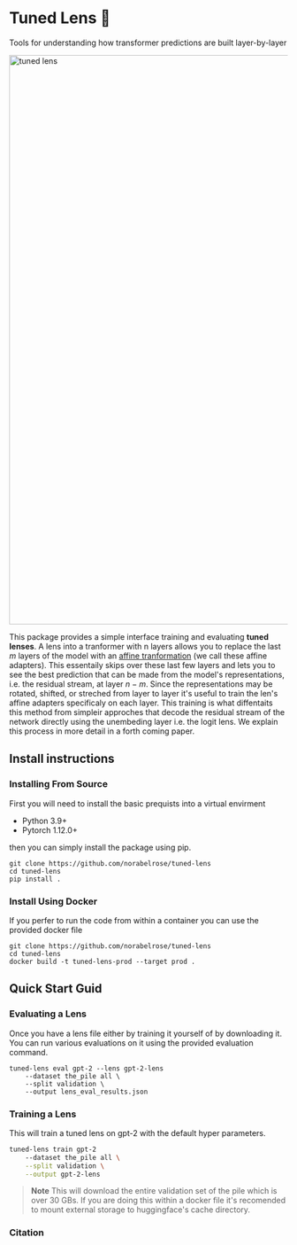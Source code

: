 # Tuned Lens 🔎
Tools for understanding how transformer predictions are built layer-by-layer

<img width="1028" alt="tuned lens" src="https://user-images.githubusercontent.com/39116809/206883419-4fb9083d-3fa0-48e9-ba97-b70cb21b08e9.png">

This package provides a simple interface training and evaluating __tuned lenses__. A lens
into a tranformer with n layers allows you to replace the last $m$ layers of the model with an 
[affine tranformation](https://pytorch.org/docs/stable/generated/torch.nn.Linear.html) (we call these affine adapters).
This essentaily skips over these last few layers and lets you to see the best prediction that can be made from the model's representations, i.e. the residual stream,
at layer $n - m$. Since the representations may be rotated, shifted, or streched from layer to layer it's useful to train the len's affine adapters specificaly on
each layer. This training is what diffentaits this method from simpleir approches that decode the residual stream of the network directly using the unembeding layer i.e. the logit lens. We explain this process in more detail in a forth coming paper.


## Install instructions
### Installing From Source
First you will need to install the basic prequists into a virtual envirment
* Python 3.9+
* Pytorch 1.12.0+

then you can simply install the package using pip.
```
git clone https://github.com/norabelrose/tuned-lens
cd tuned-lens
pip install .
```

### Install Using Docker
If you perfer to run the code from within a container you can use the provided docker
file
```
git clone https://github.com/norabelrose/tuned-lens
cd tuned-lens
docker build -t tuned-lens-prod --target prod .
```

## Quick Start Guid
### Evaluating a Lens
Once you have a lens file either by training it yourself of by downloading it. You
can run various evaluations on it using the provided evaluation command.
```
tuned-lens eval gpt-2 --lens gpt-2-lens 
    --dataset the_pile all \
    --split validation \
    --output lens_eval_results.json
```


### Training a Lens
This will train a tuned lens on gpt-2 with the default hyper parameters.

```bash
tuned-lens train gpt-2 
    --dataset the_pile all \
    --split validation \
    --output gpt-2-lens
```

> **Note**
> This will download the entire validation set of the pile which is over 30 GBs. If you
> are doing this within a docker file it's recomended to mount external storage to huggingface's
> cache directory.

### Citation
